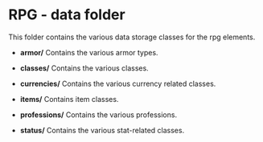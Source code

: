 # RPG - data folder

This folder contains the various data storage classes for the rpg elements.
  
- **armor/**
  Contains the various armor types.
  
- **classes/**
  Contains the various classes.
  
- **currencies/**
  Contains the various currency related classes.

- **items/**
  Contains item classes.

- **professions/**
  Contains the various professions.

- **status/**
  Contains the various stat-related classes.
